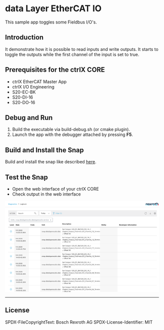 # data Layer EtherCAT IO

This sample app toggles some Fieldbus I/O's.

## Introduction

It demonstrate how it is possible to read inputs and write outputs. It starts to toggle the outputs while the first channel of the input is set to true.

## Prerequisites for the ctrlX CORE

* ctrlX EtherCAT Master App
* ctrlX I/O Engineering
* S20-EC-BK
* S20-DI-16
* S20-DO-16

## Debug and Run

1. Build the executable via build-debug.sh (or cmake plugin).
2. Launch the app with the debugger attached by pressing __F5__.

## Build and Install the Snap

Build and install the snap like described [here](../README.md).

## Test the Snap

* Open the web interface of your ctrlX CORE
* Check output in the web interface

![Output in diagnosis logbook](docs/images/datalayer.ecat.io/logbook.png)

___

## License

SPDX-FileCopyrightText: Bosch Rexroth AG
SPDX-License-Identifier: MIT
